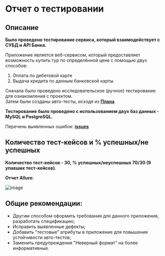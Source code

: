 # Отчет о тестировании
## Описание
**Было проведено тестирование сервиса, который взаимодействует с СУБД и API Банка.**

Приложение является веб-сервисом, который предоставляет возможность купить тур по определённой цене с помощью двух способов:
1. Оплата по дебетовой карте
1. Выдача кредита по данным банковской карты

Сначала было проведено исследовательское (ручное) тестирование для ознакомления с проектом.  
Затем были созданы авто-тесты, исходя из **[Плана](https://github.com/Alex-stagemaster/QA_Diploma/blob/master/documentation/plan.md)**

**Тестирование было проведено с использованием двух баз данных - MySQL и PostgreSQL.**

Перечень выявленных ошибок: **[issues](https://github.com/Alex-stagemaster/QA_Diploma/issues)**
## Количество тест-кейсов и % успешных/не успешных
**Количество тест-кейсов - 30, % успешных/неуспешных  70/30 (9 упавших тест-кейсов).**

**Отчет Allure:**

![image](https://user-images.githubusercontent.com/78262386/206032137-82a5a11a-7e13-4aab-8e1a-deb042cdb1fc.png)



## Общие рекомендации:
- Другим способом оформить требования для данного приложения, разработать спецификацию;
- Исправить выявленные дефекты;
- Добавить "тестовые" атрибуты в приложение для повышения устойчивости авто-тестов;
- Заменить предупреждения "Неверный формат" на более информативные.
